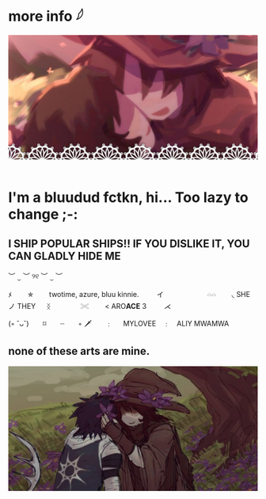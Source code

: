 # more info 𓆪
![image alt](https://github.com/OhMySpawn/OhMySpawn/blob/8ff920b29be3ca636ffa9845acf86c9e81c55852/Untitled88_20250419090725.png) 
⠀
# I'm a bluudud fctkn, hi... Too lazy to change ;-:

## I SHIP POPULAR SHIPS!! IF YOU DISLIKE IT, YOU CAN GLADLY HIDE ME


︶ ⏝ ︶ ୨୧ ︶ ⏝ ︶

    
   ﾒ　 　✯　　 twotime, azure, bluu kinnie. 　　  イ
　　　　  𓏏𓏏  　◟  SHE  ノ THEY 　 ᛝ
　　　　𓏵　  　< ARO**ACE** 3 　 　⋌

(◦ ˘ᴗ˘)  ⌑  ┈  ◦ 🗡  ﹕   MYLOVEE ﹕ ALIY MWAMWA

## none of these arts are mine. 

![image alt](https://github.com/OhMySpawn/OhMySpawn/blob/2012f0a4475b637e62d3f8ae7bc0320ec49a4c61/Untitled88_20250419090741.png) 
